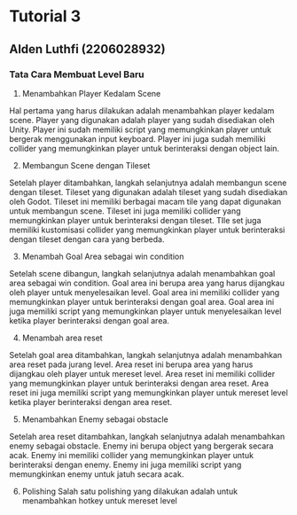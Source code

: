 # Tutorial 3
## Alden Luthfi (2206028932)
### Tata Cara Membuat Level Baru

1. Menambahkan Player Kedalam Scene

Hal pertama yang harus dilakukan adalah menambahkan player kedalam scene. Player yang digunakan adalah player yang sudah disediakan oleh Unity. Player ini sudah memiliki script yang memungkinkan player untuk bergerak menggunakan input keyboard. Player ini juga sudah memiliki collider yang memungkinkan player untuk berinteraksi dengan object lain.

2. Membangun Scene dengan Tileset

Setelah player ditambahkan, langkah selanjutnya adalah membangun scene dengan tileset. Tileset yang digunakan adalah tileset yang sudah disediakan oleh Godot. Tileset ini memiliki berbagai macam tile yang dapat digunakan untuk membangun scene. Tileset ini juga memiliki collider yang memungkinkan player untuk berinteraksi dengan tileset. TIle set juga memiliki kustomisasi collider yang memungkinkan player untuk berinteraksi dengan tileset dengan cara
yang berbeda.

3. Menambah Goal Area sebagai win condition

Setelah scene dibangun, langkah selanjutnya adalah menambahkan goal area sebagai win condition. Goal area ini berupa area yang harus dijangkau oleh player untuk menyelesaikan level. Goal area ini memiliki collider yang memungkinkan player untuk berinteraksi dengan goal area. Goal area ini juga memiliki script yang memungkinkan player untuk menyelesaikan level ketika player berinteraksi dengan goal area.

4. Menambah area reset

Setelah goal area ditambahkan, langkah selanjutnya adalah menambahkan area reset pada jurang level. Area reset ini berupa area yang harus dijangkau oleh player untuk mereset level. Area reset ini memiliki collider yang memungkinkan player untuk berinteraksi dengan area reset. Area reset ini juga memiliki script yang memungkinkan player untuk mereset level ketika player berinteraksi dengan area reset.

5. Menambahkan Enemy sebagai obstacle

Setelah area reset ditambahkan, langkah selanjutnya adalah menambahkan enemy sebagai obstacle. Enemy ini berupa object yang bergerak secara acak. Enemy ini memiliki collider yang memungkinkan player untuk berinteraksi dengan enemy. Enemy ini juga memiliki script yang memungkinkan enemy untuk jatuh secara acak.

6. Polishing
Salah satu polishing yang dilakukan adalah untuk menambahkan hotkey untuk mereset level
